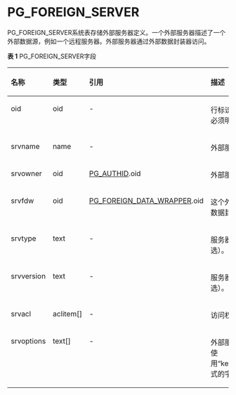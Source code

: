 # PG\_FOREIGN\_SERVER<a name="ZH-CN_TOPIC_0242385818"></a>

PG\_FOREIGN\_SERVER系统表存储外部服务器定义。一个外部服务器描述了一个外部数据源，例如一个远程服务器。外部服务器通过外部数据封装器访问。

**表 1**  PG\_FOREIGN\_SERVER字段

<a name="zh-cn_topic_0237122291_zh-cn_topic_0059777776_t7dd7870947be4ab68057237d5d209289"></a>
<table><thead align="left"><tr id="zh-cn_topic_0237122291_zh-cn_topic_0059777776_r12aa703c314242a69d4a25a37f5aa783"><th class="cellrowborder" valign="top" width="16.54%" id="mcps1.2.5.1.1"><p id="zh-cn_topic_0237122291_zh-cn_topic_0059777776_a0f76a581e4ff461f9658dfe25bb16fdd"><a name="zh-cn_topic_0237122291_zh-cn_topic_0059777776_a0f76a581e4ff461f9658dfe25bb16fdd"></a><a name="zh-cn_topic_0237122291_zh-cn_topic_0059777776_a0f76a581e4ff461f9658dfe25bb16fdd"></a>名称</p>
</th>
<th class="cellrowborder" valign="top" width="13.73%" id="mcps1.2.5.1.2"><p id="zh-cn_topic_0237122291_zh-cn_topic_0059777776_a9f2e80bb9e584871a6a71000fdbafce6"><a name="zh-cn_topic_0237122291_zh-cn_topic_0059777776_a9f2e80bb9e584871a6a71000fdbafce6"></a><a name="zh-cn_topic_0237122291_zh-cn_topic_0059777776_a9f2e80bb9e584871a6a71000fdbafce6"></a>类型</p>
</th>
<th class="cellrowborder" valign="top" width="30.259999999999998%" id="mcps1.2.5.1.3"><p id="zh-cn_topic_0237122291_zh-cn_topic_0059777776_a12b725cdb377406c9bc771a2f6df43aa"><a name="zh-cn_topic_0237122291_zh-cn_topic_0059777776_a12b725cdb377406c9bc771a2f6df43aa"></a><a name="zh-cn_topic_0237122291_zh-cn_topic_0059777776_a12b725cdb377406c9bc771a2f6df43aa"></a>引用</p>
</th>
<th class="cellrowborder" valign="top" width="39.47%" id="mcps1.2.5.1.4"><p id="zh-cn_topic_0237122291_zh-cn_topic_0059777776_ab41644a0d07d47ee865aa4c27ff1dac1"><a name="zh-cn_topic_0237122291_zh-cn_topic_0059777776_ab41644a0d07d47ee865aa4c27ff1dac1"></a><a name="zh-cn_topic_0237122291_zh-cn_topic_0059777776_ab41644a0d07d47ee865aa4c27ff1dac1"></a>描述</p>
</th>
</tr>
</thead>
<tbody><tr id="zh-cn_topic_0237122291_zh-cn_topic_0059777776_r5e6846928d4644cabf3c50d185a4c60a"><td class="cellrowborder" valign="top" width="16.54%" headers="mcps1.2.5.1.1 "><p id="zh-cn_topic_0237122291_zh-cn_topic_0059777776_a1de7ff8084654b0f90f5975670373759"><a name="zh-cn_topic_0237122291_zh-cn_topic_0059777776_a1de7ff8084654b0f90f5975670373759"></a><a name="zh-cn_topic_0237122291_zh-cn_topic_0059777776_a1de7ff8084654b0f90f5975670373759"></a>oid</p>
</td>
<td class="cellrowborder" valign="top" width="13.73%" headers="mcps1.2.5.1.2 "><p id="zh-cn_topic_0237122291_zh-cn_topic_0059777776_a6d16417527e5496f88d5070392f1171c"><a name="zh-cn_topic_0237122291_zh-cn_topic_0059777776_a6d16417527e5496f88d5070392f1171c"></a><a name="zh-cn_topic_0237122291_zh-cn_topic_0059777776_a6d16417527e5496f88d5070392f1171c"></a>oid</p>
</td>
<td class="cellrowborder" valign="top" width="30.259999999999998%" headers="mcps1.2.5.1.3 "><p id="zh-cn_topic_0237122291_zh-cn_topic_0059777776_a2da428d0761a43eaacc7ae4407ecca30"><a name="zh-cn_topic_0237122291_zh-cn_topic_0059777776_a2da428d0761a43eaacc7ae4407ecca30"></a><a name="zh-cn_topic_0237122291_zh-cn_topic_0059777776_a2da428d0761a43eaacc7ae4407ecca30"></a>-</p>
</td>
<td class="cellrowborder" valign="top" width="39.47%" headers="mcps1.2.5.1.4 "><p id="zh-cn_topic_0237122291_zh-cn_topic_0059777776_ae38bb377ec91471cb1a809d13033788b"><a name="zh-cn_topic_0237122291_zh-cn_topic_0059777776_ae38bb377ec91471cb1a809d13033788b"></a><a name="zh-cn_topic_0237122291_zh-cn_topic_0059777776_ae38bb377ec91471cb1a809d13033788b"></a>行标识符（隐藏属性，必须明确选择）。</p>
</td>
</tr>
<tr id="zh-cn_topic_0237122291_zh-cn_topic_0059777776_ra0e038b36d474d0fb618671c6fa37235"><td class="cellrowborder" valign="top" width="16.54%" headers="mcps1.2.5.1.1 "><p id="zh-cn_topic_0237122291_zh-cn_topic_0059777776_abb387f66925745ff9b59e821c0152019"><a name="zh-cn_topic_0237122291_zh-cn_topic_0059777776_abb387f66925745ff9b59e821c0152019"></a><a name="zh-cn_topic_0237122291_zh-cn_topic_0059777776_abb387f66925745ff9b59e821c0152019"></a>srvname</p>
</td>
<td class="cellrowborder" valign="top" width="13.73%" headers="mcps1.2.5.1.2 "><p id="zh-cn_topic_0237122291_zh-cn_topic_0059777776_ae768768b1cde481d9cc983f5d79bbd83"><a name="zh-cn_topic_0237122291_zh-cn_topic_0059777776_ae768768b1cde481d9cc983f5d79bbd83"></a><a name="zh-cn_topic_0237122291_zh-cn_topic_0059777776_ae768768b1cde481d9cc983f5d79bbd83"></a>name</p>
</td>
<td class="cellrowborder" valign="top" width="30.259999999999998%" headers="mcps1.2.5.1.3 "><p id="zh-cn_topic_0237122291_zh-cn_topic_0059777776_a19bc3228bdc84320a11c06bd220b9d6e"><a name="zh-cn_topic_0237122291_zh-cn_topic_0059777776_a19bc3228bdc84320a11c06bd220b9d6e"></a><a name="zh-cn_topic_0237122291_zh-cn_topic_0059777776_a19bc3228bdc84320a11c06bd220b9d6e"></a>-</p>
</td>
<td class="cellrowborder" valign="top" width="39.47%" headers="mcps1.2.5.1.4 "><p id="zh-cn_topic_0237122291_zh-cn_topic_0059777776_a67c140fa8e6f4876b38523d1f55f3d53"><a name="zh-cn_topic_0237122291_zh-cn_topic_0059777776_a67c140fa8e6f4876b38523d1f55f3d53"></a><a name="zh-cn_topic_0237122291_zh-cn_topic_0059777776_a67c140fa8e6f4876b38523d1f55f3d53"></a>外部服务器名。</p>
</td>
</tr>
<tr id="zh-cn_topic_0237122291_zh-cn_topic_0059777776_r298825dbdf3545e988bab79538becbe9"><td class="cellrowborder" valign="top" width="16.54%" headers="mcps1.2.5.1.1 "><p id="zh-cn_topic_0237122291_zh-cn_topic_0059777776_a7ca3ae689a7343b0bc24013ed2678df9"><a name="zh-cn_topic_0237122291_zh-cn_topic_0059777776_a7ca3ae689a7343b0bc24013ed2678df9"></a><a name="zh-cn_topic_0237122291_zh-cn_topic_0059777776_a7ca3ae689a7343b0bc24013ed2678df9"></a>srvowner</p>
</td>
<td class="cellrowborder" valign="top" width="13.73%" headers="mcps1.2.5.1.2 "><p id="zh-cn_topic_0237122291_zh-cn_topic_0059777776_a72a201da7d44473bac900fcfba60073c"><a name="zh-cn_topic_0237122291_zh-cn_topic_0059777776_a72a201da7d44473bac900fcfba60073c"></a><a name="zh-cn_topic_0237122291_zh-cn_topic_0059777776_a72a201da7d44473bac900fcfba60073c"></a>oid</p>
</td>
<td class="cellrowborder" valign="top" width="30.259999999999998%" headers="mcps1.2.5.1.3 "><p id="zh-cn_topic_0237122291_zh-cn_topic_0059777776_a2932189b71384d688806dcdd2b699be4"><a name="zh-cn_topic_0237122291_zh-cn_topic_0059777776_a2932189b71384d688806dcdd2b699be4"></a><a name="zh-cn_topic_0237122291_zh-cn_topic_0059777776_a2932189b71384d688806dcdd2b699be4"></a><a href="PG_AUTHID.md">PG_AUTHID</a>.oid</p>
</td>
<td class="cellrowborder" valign="top" width="39.47%" headers="mcps1.2.5.1.4 "><p id="zh-cn_topic_0237122291_zh-cn_topic_0059777776_a82c86a7c93344941b97a89389082caf9"><a name="zh-cn_topic_0237122291_zh-cn_topic_0059777776_a82c86a7c93344941b97a89389082caf9"></a><a name="zh-cn_topic_0237122291_zh-cn_topic_0059777776_a82c86a7c93344941b97a89389082caf9"></a>外部服务器的所有者。</p>
</td>
</tr>
<tr id="zh-cn_topic_0237122291_zh-cn_topic_0059777776_rf1cd0e9f136646538a7e9be8955df26b"><td class="cellrowborder" valign="top" width="16.54%" headers="mcps1.2.5.1.1 "><p id="zh-cn_topic_0237122291_zh-cn_topic_0059777776_ad5d4f99b51d14e3d99a738830a9ec10d"><a name="zh-cn_topic_0237122291_zh-cn_topic_0059777776_ad5d4f99b51d14e3d99a738830a9ec10d"></a><a name="zh-cn_topic_0237122291_zh-cn_topic_0059777776_ad5d4f99b51d14e3d99a738830a9ec10d"></a>srvfdw</p>
</td>
<td class="cellrowborder" valign="top" width="13.73%" headers="mcps1.2.5.1.2 "><p id="zh-cn_topic_0237122291_zh-cn_topic_0059777776_ac3b2143fa4d04a65886e8cb13f7ce7d1"><a name="zh-cn_topic_0237122291_zh-cn_topic_0059777776_ac3b2143fa4d04a65886e8cb13f7ce7d1"></a><a name="zh-cn_topic_0237122291_zh-cn_topic_0059777776_ac3b2143fa4d04a65886e8cb13f7ce7d1"></a>oid</p>
</td>
<td class="cellrowborder" valign="top" width="30.259999999999998%" headers="mcps1.2.5.1.3 "><p id="zh-cn_topic_0237122291_zh-cn_topic_0059777776_a522cb29c43e3492f84eee1d59daa4ed0"><a name="zh-cn_topic_0237122291_zh-cn_topic_0059777776_a522cb29c43e3492f84eee1d59daa4ed0"></a><a name="zh-cn_topic_0237122291_zh-cn_topic_0059777776_a522cb29c43e3492f84eee1d59daa4ed0"></a><a href="PG_FOREIGN_DATA_WRAPPER.md">PG_FOREIGN_DATA_WRAPPER</a>.oid</p>
</td>
<td class="cellrowborder" valign="top" width="39.47%" headers="mcps1.2.5.1.4 "><p id="zh-cn_topic_0237122291_zh-cn_topic_0059777776_adcae2bfa215743998cbb377ed1e93be2"><a name="zh-cn_topic_0237122291_zh-cn_topic_0059777776_adcae2bfa215743998cbb377ed1e93be2"></a><a name="zh-cn_topic_0237122291_zh-cn_topic_0059777776_adcae2bfa215743998cbb377ed1e93be2"></a>这个外部服务器的外部数据封装器的OID。</p>
</td>
</tr>
<tr id="zh-cn_topic_0237122291_zh-cn_topic_0059777776_r772ed85099fb49a2b5278803bb95da06"><td class="cellrowborder" valign="top" width="16.54%" headers="mcps1.2.5.1.1 "><p id="zh-cn_topic_0237122291_zh-cn_topic_0059777776_aced0633aacbe4887af716a068a6c8adf"><a name="zh-cn_topic_0237122291_zh-cn_topic_0059777776_aced0633aacbe4887af716a068a6c8adf"></a><a name="zh-cn_topic_0237122291_zh-cn_topic_0059777776_aced0633aacbe4887af716a068a6c8adf"></a>srvtype</p>
</td>
<td class="cellrowborder" valign="top" width="13.73%" headers="mcps1.2.5.1.2 "><p id="zh-cn_topic_0237122291_zh-cn_topic_0059777776_a7d97fd906606440f8e5ffaac129c7a6c"><a name="zh-cn_topic_0237122291_zh-cn_topic_0059777776_a7d97fd906606440f8e5ffaac129c7a6c"></a><a name="zh-cn_topic_0237122291_zh-cn_topic_0059777776_a7d97fd906606440f8e5ffaac129c7a6c"></a>text</p>
</td>
<td class="cellrowborder" valign="top" width="30.259999999999998%" headers="mcps1.2.5.1.3 "><p id="zh-cn_topic_0237122291_zh-cn_topic_0059777776_af438adccb99747fa98676680a79ae339"><a name="zh-cn_topic_0237122291_zh-cn_topic_0059777776_af438adccb99747fa98676680a79ae339"></a><a name="zh-cn_topic_0237122291_zh-cn_topic_0059777776_af438adccb99747fa98676680a79ae339"></a>-</p>
</td>
<td class="cellrowborder" valign="top" width="39.47%" headers="mcps1.2.5.1.4 "><p id="zh-cn_topic_0237122291_zh-cn_topic_0059777776_af4495c7b2c704596a7bc99b152004bf2"><a name="zh-cn_topic_0237122291_zh-cn_topic_0059777776_af4495c7b2c704596a7bc99b152004bf2"></a><a name="zh-cn_topic_0237122291_zh-cn_topic_0059777776_af4495c7b2c704596a7bc99b152004bf2"></a>服务器的类型（可选）。</p>
</td>
</tr>
<tr id="zh-cn_topic_0237122291_zh-cn_topic_0059777776_r9ef26ba8e94049acb75e08cc97edb44a"><td class="cellrowborder" valign="top" width="16.54%" headers="mcps1.2.5.1.1 "><p id="zh-cn_topic_0237122291_zh-cn_topic_0059777776_a13cb2b7fe7aa41208be61450a73947a6"><a name="zh-cn_topic_0237122291_zh-cn_topic_0059777776_a13cb2b7fe7aa41208be61450a73947a6"></a><a name="zh-cn_topic_0237122291_zh-cn_topic_0059777776_a13cb2b7fe7aa41208be61450a73947a6"></a>srvversion</p>
</td>
<td class="cellrowborder" valign="top" width="13.73%" headers="mcps1.2.5.1.2 "><p id="zh-cn_topic_0237122291_zh-cn_topic_0059777776_a6f0f38d9a430491d8edb06198185042a"><a name="zh-cn_topic_0237122291_zh-cn_topic_0059777776_a6f0f38d9a430491d8edb06198185042a"></a><a name="zh-cn_topic_0237122291_zh-cn_topic_0059777776_a6f0f38d9a430491d8edb06198185042a"></a>text</p>
</td>
<td class="cellrowborder" valign="top" width="30.259999999999998%" headers="mcps1.2.5.1.3 "><p id="zh-cn_topic_0237122291_zh-cn_topic_0059777776_ab086bff2247e4c2ea1772875706e6765"><a name="zh-cn_topic_0237122291_zh-cn_topic_0059777776_ab086bff2247e4c2ea1772875706e6765"></a><a name="zh-cn_topic_0237122291_zh-cn_topic_0059777776_ab086bff2247e4c2ea1772875706e6765"></a>-</p>
</td>
<td class="cellrowborder" valign="top" width="39.47%" headers="mcps1.2.5.1.4 "><p id="zh-cn_topic_0237122291_zh-cn_topic_0059777776_a142493de9aa54b08b799f1a5c6daef87"><a name="zh-cn_topic_0237122291_zh-cn_topic_0059777776_a142493de9aa54b08b799f1a5c6daef87"></a><a name="zh-cn_topic_0237122291_zh-cn_topic_0059777776_a142493de9aa54b08b799f1a5c6daef87"></a>服务器的版本（可选）。</p>
</td>
</tr>
<tr id="zh-cn_topic_0237122291_zh-cn_topic_0059777776_r9abaf6402c3d47a3a386713657dc2181"><td class="cellrowborder" valign="top" width="16.54%" headers="mcps1.2.5.1.1 "><p id="zh-cn_topic_0237122291_zh-cn_topic_0059777776_a37c105ac576a4bfebe4b226984a2e53e"><a name="zh-cn_topic_0237122291_zh-cn_topic_0059777776_a37c105ac576a4bfebe4b226984a2e53e"></a><a name="zh-cn_topic_0237122291_zh-cn_topic_0059777776_a37c105ac576a4bfebe4b226984a2e53e"></a>srvacl</p>
</td>
<td class="cellrowborder" valign="top" width="13.73%" headers="mcps1.2.5.1.2 "><p id="zh-cn_topic_0237122291_zh-cn_topic_0059777776_a193bd70064764c5085c008bdb0fe521a"><a name="zh-cn_topic_0237122291_zh-cn_topic_0059777776_a193bd70064764c5085c008bdb0fe521a"></a><a name="zh-cn_topic_0237122291_zh-cn_topic_0059777776_a193bd70064764c5085c008bdb0fe521a"></a>aclitem[]</p>
</td>
<td class="cellrowborder" valign="top" width="30.259999999999998%" headers="mcps1.2.5.1.3 "><p id="zh-cn_topic_0237122291_zh-cn_topic_0059777776_ac9a8d56851e645e19eee3bb031a7c7c6"><a name="zh-cn_topic_0237122291_zh-cn_topic_0059777776_ac9a8d56851e645e19eee3bb031a7c7c6"></a><a name="zh-cn_topic_0237122291_zh-cn_topic_0059777776_ac9a8d56851e645e19eee3bb031a7c7c6"></a>-</p>
</td>
<td class="cellrowborder" valign="top" width="39.47%" headers="mcps1.2.5.1.4 "><p id="zh-cn_topic_0237122291_zh-cn_topic_0059777776_a725e42ab13f640e58d81b847da0df65d"><a name="zh-cn_topic_0237122291_zh-cn_topic_0059777776_a725e42ab13f640e58d81b847da0df65d"></a><a name="zh-cn_topic_0237122291_zh-cn_topic_0059777776_a725e42ab13f640e58d81b847da0df65d"></a>访问权限。</p>
</td>
</tr>
<tr id="zh-cn_topic_0237122291_zh-cn_topic_0059777776_r3f830715d7d04e708d93a756c73e68dd"><td class="cellrowborder" valign="top" width="16.54%" headers="mcps1.2.5.1.1 "><p id="zh-cn_topic_0237122291_zh-cn_topic_0059777776_aa7610b0ea465443ca4d3b834876b5a0c"><a name="zh-cn_topic_0237122291_zh-cn_topic_0059777776_aa7610b0ea465443ca4d3b834876b5a0c"></a><a name="zh-cn_topic_0237122291_zh-cn_topic_0059777776_aa7610b0ea465443ca4d3b834876b5a0c"></a>srvoptions</p>
</td>
<td class="cellrowborder" valign="top" width="13.73%" headers="mcps1.2.5.1.2 "><p id="zh-cn_topic_0237122291_zh-cn_topic_0059777776_a86d2379080604a4e88c3eb4dbec70116"><a name="zh-cn_topic_0237122291_zh-cn_topic_0059777776_a86d2379080604a4e88c3eb4dbec70116"></a><a name="zh-cn_topic_0237122291_zh-cn_topic_0059777776_a86d2379080604a4e88c3eb4dbec70116"></a>text[]</p>
</td>
<td class="cellrowborder" valign="top" width="30.259999999999998%" headers="mcps1.2.5.1.3 "><p id="zh-cn_topic_0237122291_zh-cn_topic_0059777776_a9b73f2301434405a8da00fbddad1631c"><a name="zh-cn_topic_0237122291_zh-cn_topic_0059777776_a9b73f2301434405a8da00fbddad1631c"></a><a name="zh-cn_topic_0237122291_zh-cn_topic_0059777776_a9b73f2301434405a8da00fbddad1631c"></a>-</p>
</td>
<td class="cellrowborder" valign="top" width="39.47%" headers="mcps1.2.5.1.4 "><p id="zh-cn_topic_0237122291_zh-cn_topic_0059777776_acdbc9bc23a2149c7a9a58e0b99eaf618"><a name="zh-cn_topic_0237122291_zh-cn_topic_0059777776_acdbc9bc23a2149c7a9a58e0b99eaf618"></a><a name="zh-cn_topic_0237122291_zh-cn_topic_0059777776_acdbc9bc23a2149c7a9a58e0b99eaf618"></a>外部服务器指定选项，使用“keyword=value”格式的字符串。</p>
</td>
</tr>
</tbody>
</table>

